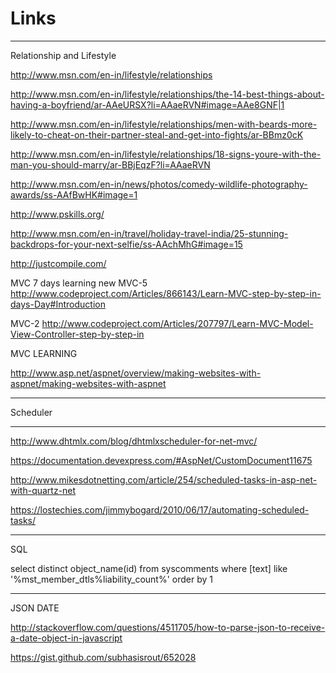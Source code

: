 # Links

------

Relationship and Lifestyle

http://www.msn.com/en-in/lifestyle/relationships

http://www.msn.com/en-in/lifestyle/relationships/the-14-best-things-about-having-a-boyfriend/ar-AAeURSX?li=AAaeRVN#image=AAe8GNF|1

http://www.msn.com/en-in/lifestyle/relationships/men-with-beards-more-likely-to-cheat-on-their-partner-steal-and-get-into-fights/ar-BBmz0cK

http://www.msn.com/en-in/lifestyle/relationships/18-signs-youre-with-the-man-you-should-marry/ar-BBjEqzF?li=AAaeRVN

http://www.msn.com/en-in/news/photos/comedy-wildlife-photography-awards/ss-AAfBwHK#image=1

http://www.pskills.org/

http://www.msn.com/en-in/travel/holiday-travel-india/25-stunning-backdrops-for-your-next-selfie/ss-AAchMhG#image=15

http://justcompile.com/

MVC 7 days learning
new MVC-5
http://www.codeproject.com/Articles/866143/Learn-MVC-step-by-step-in-days-Day#Introduction

MVC-2
http://www.codeproject.com/Articles/207797/Learn-MVC-Model-View-Controller-step-by-step-in


MVC LEARNING

http://www.asp.net/aspnet/overview/making-websites-with-aspnet/making-websites-with-aspnet

------------------------------------------------------------
Scheduler

-----
http://www.dhtmlx.com/blog/dhtmlxscheduler-for-net-mvc/

https://documentation.devexpress.com/#AspNet/CustomDocument11675

http://www.mikesdotnetting.com/article/254/scheduled-tasks-in-asp-net-with-quartz-net

https://lostechies.com/jimmybogard/2010/06/17/automating-scheduled-tasks/

-----
SQL

select distinct object_name(id) from syscomments where [text] like '%mst_member_dtls%liability_count%' order by 1

-----------------------------------------

JSON DATE

http://stackoverflow.com/questions/4511705/how-to-parse-json-to-receive-a-date-object-in-javascript

https://gist.github.com/subhasisrout/652028
